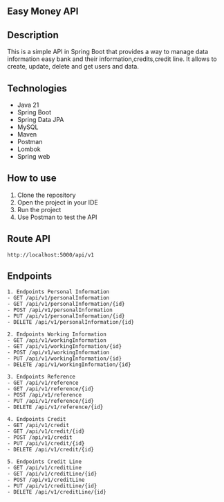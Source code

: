 ## Easy Money API


## Description
This is a simple API in Spring Boot that provides a way to manage data information easy bank and their information,credits,credit line. It allows to create, update, delete and get users and data.

## Technologies
- Java 21
- Spring Boot
- Spring Data JPA
- MySQL
- Maven
- Postman
- Lombok
- Spring web

## How to use
1. Clone the repository
2. Open the project in your IDE
3. Run the project
4. Use Postman to test the API

## Route API
```
http://localhost:5000/api/v1
```
## Endpoints
```
1. Endpoints Personal Information
- GET /api/v1/personalInformation
- GET /api/v1/personalInformation/{id}
- POST /api/v1/personalInformation
- PUT /api/v1/personalInformation/{id}
- DELETE /api/v1/personalInformation/{id}

2. Endpoints Working Information
- GET /api/v1/workingInformation
- GET /api/v1/workingInformation/{id}
- POST /api/v1/workingInformation
- PUT /api/v1/workingInformation/{id}
- DELETE /api/v1/workingInformation/{id}

3. Endpoints Reference
- GET /api/v1/reference
- GET /api/v1/reference/{id}
- POST /api/v1/reference
- PUT /api/v1/reference/{id}
- DELETE /api/v1/reference/{id}

4. Endpoints Credit
- GET /api/v1/credit
- GET /api/v1/credit/{id}
- POST /api/v1/credit
- PUT /api/v1/credit/{id}
- DELETE /api/v1/credit/{id}

5. Endpoints Credit Line
- GET /api/v1/creditLine
- GET /api/v1/creditLine/{id}
- POST /api/v1/creditLine
- PUT /api/v1/creditLine/{id}
- DELETE /api/v1/creditLine/{id}
```

